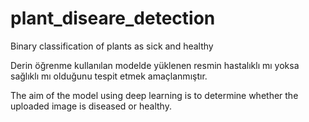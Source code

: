 # plant_diseare_detection
 Binary classification of plants as sick and healthy


Derin öğrenme kullanılan modelde yüklenen resmin hastalıklı mı yoksa sağlıklı mı olduğunu tespit etmek amaçlanmıştır.


The aim of the model using deep learning is to determine whether the uploaded image is diseased or healthy.
